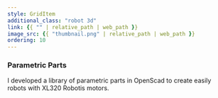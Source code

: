 ```yaml
---
style: GridItem
additional_class: "robot 3d"
link: {{ "" | relative_path | web_path }}
image_src: {{ "thumbnail.png" | relative_path | web_path }}
ordering: 10
---
```



### Parametric Parts

I developed a library of parametric parts in OpenScad to create easily robots with XL320 Robotis motors.
